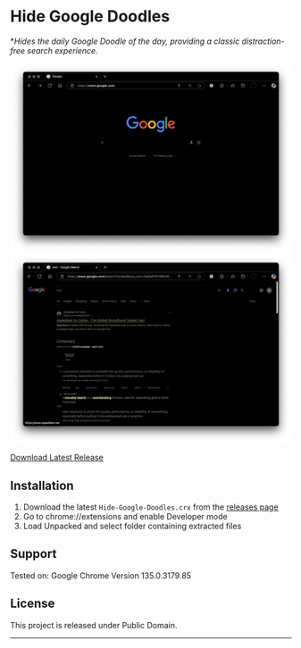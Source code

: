 # Hide Google Doodles
**Hides the daily Google Doodle of the day, providing a classic distraction-free search experience.*

![Hide-Google-Doodles_Logo](demo1.png)
![Hide-Google-Doodles_Logo](demo2.png)


[Download Latest Release](https://github.com/FreelanceProgrammingServices/Hide-Google-Doodles/releases/latest)

</div>

## Installation

1. Download the latest `Hide-Google-Doodles.crx` from the [releases page](https://github.com/yourusername/Hide-Google-Doodles/releases/latest) 
2. Go to chrome://extensions and enable Developer mode 
3. Load Unpacked and select folder containing extracted files

## Support
Tested on:
 Google Chrome Version 135.0.3179.85


## License

This project is released under Public Domain.

---

</div>
